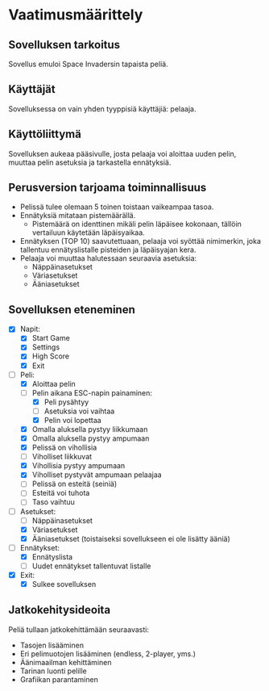 # Vaatimusmäärittely

## Sovelluksen tarkoitus

Sovellus emuloi Space Invadersin tapaista peliä.

## Käyttäjät

Sovelluksessa on vain yhden tyyppisiä käyttäjiä: pelaaja.

## Käyttöliittymä

Sovelluksen aukeaa pääsivulle, josta pelaaja voi aloittaa uuden pelin, muuttaa pelin asetuksia ja tarkastella ennätyksiä.

## Perusversion tarjoama toiminnallisuus

- Pelissä tulee olemaan 5 toinen toistaan vaikeampaa tasoa.
- Ennätyksiä mitataan pistemäärällä.
  - Pistemäärä on identtinen mikäli pelin läpäisee kokonaan, tällöin vertailuun käytetään läpäisyaikaa.
- Ennätyksen (TOP 10) saavutettuaan, pelaaja voi syöttää nimimerkin, joka tallentuu ennätyslistalle pisteiden ja läpäisyajan kera.
- Pelaaja voi muuttaa halutessaan seuraavia asetuksia:
  - Näppäinasetukset
  - Väriasetukset
  - Ääniasetukset

## Sovelluksen eteneminen

   - [x] Napit:
     - [x] Start Game
     - [x] Settings
     - [x] High Score
     - [x] Exit
   - [ ] Peli:
      - [x] Aloittaa pelin
      - [ ] Pelin aikana ESC-napin painaminen:
        - [x] Peli pysähtyy
        - [ ] Asetuksia voi vaihtaa
        - [x] Pelin voi lopettaa
      - [x] Omalla aluksella pystyy liikkumaan
      - [x] Omalla aluksella pystyy ampumaan
      - [x] Pelissä on vihollisia
      - [ ] Viholliset liikkuvat
      - [x] Vihollisia pystyy ampumaan
      - [x] Viholliset pystyvät ampumaan pelaajaa
      - [ ] Pelissä on esteitä (seiniä)
      - [ ] Esteitä voi tuhota
      - [ ] Taso vaihtuu
   - [ ] Asetukset:
      - [ ] Näppäinasetukset
      - [x] Väriasetukset
      - [x] Ääniasetukset (toistaiseksi sovellukseen ei ole lisätty ääniä)
   - [ ] Ennätykset:
      - [x] Ennätyslista
      - [ ] Uudet ennätykset tallentuvat listalle
   - [x] Exit:
      - [x] Sulkee sovelluksen

## Jatkokehitysideoita

Peliä tullaan jatkokehittämään seuraavasti:

- Tasojen lisääminen
- Eri pelimuotojen lisääminen (endless, 2-player, yms.)
- Äänimaailman kehittäminen
- Tarinan luonti pelille
- Grafiikan parantaminen
